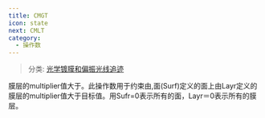 ```yaml
---
title: CMGT
icon: state
next: CMLT
category:
  - 操作数
---
```


> 分类: [光学镀膜和偏振光线追迹](/hb/operands/135/895/  "Zemax 操作数 光学镀膜和偏振光线追迹")

膜层的multiplier值大于。此操作数用于约束由,面(Surf)定义的面上由Layr定义的膜层的multiplier值大于目标值。用Sufr=0表示所有的面，Layr＝0表示所有的膜层。